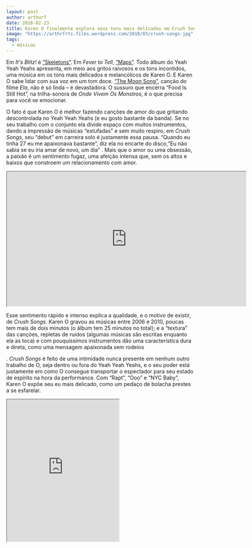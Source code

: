 ```yaml
---
layout: post
author: arthurf
date: 2016-02-23
title: Karen O finalmente explora seus tons mais delicados em Crush Songs
image: "https://arthrfrts.files.wordpress.com/2018/03/crush-songs.jpg"
tags:
  - músicas
---
```


Em _It's Blitz!_ é [“Skeletons”](https://youtu.be/6ZnIDwnWJtA). Em _Fever to Tell_, [“Maps”](https://youtu.be/oIIxlgcuQRU). Todo álbum do Yeah Yeah Yeahs apresenta, em meio aos gritos raivosos e os tons incontidos, uma música em os tons mais delicados e melancólicos de Karen O. E Karen O sabe lidar com sua voz em um tom doce. [“The Moon Song”](https://soundcloud.com/warner-bros-pictures/karen-o-the-moon-song), canção do filme _Ela_, não é só linda – é devastadora. O sussuro que encerra “Food Is Still Hot”, na trilha-sonora de _Onde Vivem Os Monstros_, é o que precisa para você se emocionar.

O fato é que Karen O é melhor fazendo canções de amor do que gritando descontrolada no Yeah Yeah Yeahs (e eu gosto bastante da banda). Se no seu trabalho com o conjunto ela divide espaço com muitos instrumentos, dando a impressão de músicas “estufadas” e sem muito respiro, em _Crush Songs_, seu “debut” em carreira solo é justamente essa pausa. “Quando eu tinha 27 eu me apaixonava bastante”, diz ela no encarte do disco,“Eu não sabia se eu iria amar de novo, um dia” . Mais que o amor ou uma obsessão, a paixão é um sentimento fugaz, uma afeição intensa que, sem os altos e baixos que constroem um relacionamento com amor.

<iframe width="640" height="360" src="https://www.youtube-nocookie.com/embed/DtVk9otjN24"  allow="autoplay; encrypted-media" allowfullscreen></iframe>

Esse sentimento rápido e intenso explica a qualidade, e o motivo de existir, de _Crush Songs_. Karen O gravou as músicas entre 2006 e 2010, poucas tem mais de dois minutos (o álbum tem 25 minutos no total); e a “textura” das canções, repletas de ruídos (algumas músicas são escritas enquanto ela as toca) e com pouquíssimos instrumentos dão uma característica dura e direta, como uma mensagem apaixonada sem rodeios

. _Crush Songs_ é feito de uma intimidade nunca presente em nenhum outro trabalho de O, seja dentro ou fora do Yeah Yeah Yeahs, e o seu poder está justamente em como O consegue transportar o espectador para seu estado de espírito na hora da performance. Com “Rapt”, “Ooo” e “NYC Baby”, Karen O expõe seu eu mais delicado, como um pedaço de bolacha prestes a se esfarelar.

<iframe src="https://open.spotify.com/embed/track/59oqCc0LKWJjuVu58geNoR" width="300" height="380"  allowtransparency="true" allow="encrypted-media"></iframe>
